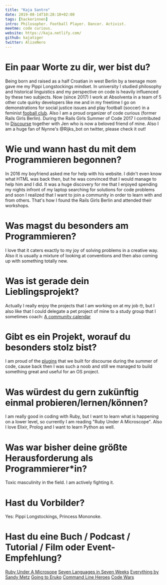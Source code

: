 ```yaml
---
title: "Kaja Santro"
date: 2019-08-14T10:28:10+02:00
tags: [hackerinnen]
intro: Philosopher. Football Player. Dancer. Activist.
meetme: code curious.
website: https://kaja.netlify.com/
github: kajatiger
twitter: AlizeNero
---
```


# Ein paar Worte zu dir, wer bist du?

Being born and raised as a half Croatian in west Berlin by a teenage mom gave me my Pippi Longstockings mindset. In university I studied philosophy and historical linguistics and my perspective on code is heavily influenced by these two subjects. Now (since 2017) I work at Absolventa in a team of 5 other cute quirky developers like me and in my freetime I go on demonstrations for social justice issues and play football (soccer) in a feminist [fooball club](http://www.discoverfootball.de/home/). Also I am a proud organizer of code curious (former Rails Girls Berlin). During the Rails Girls Summer of Code 2017 I contributed to [Discourse](https://www.discourse.org/) together with Jen who is now a beloved friend of mine. Also I am a huge fan of Nynne's @Rijks_bot on twitter, please check it out!

# Wie und wann hast du mit dem Programmieren begonnen?

In 2016 my boyfriend asked me for help with his website. I didn't even know what HTML was back then, but he was convinced that I would manage to help him and I did. It was a huge discovery for me that I enjoyed spending my nights infront of my laptop searching for solutions for code problems and soon I realized that I want to join a community in order to learn with and from others. That's how I found the Rails Girls Berlin and attended their workshops.

# Was magst du besonders am Programmieren?

I love that it caters exactly to my joy of solving problems in a creative way. Also it is usually a mixture of looking at conventions and then also coming up with something totally new.

# Was ist gerade dein Lieblingsprojekt?

Actually I really enjoy the projects that I am working on at my job 🤓, but I also like that I could delegate a pet project of mine to a study group that I sometimes coach: [A community calendar](https://github.com/ruby-stars/community-calendar)

# Gibt es ein Projekt, worauf du besonders stolz bist?

I am proud of the [plugins](https://github.com/berlindiamonds) that we built for discourse during the summer of code, cause back then I was such a noob and still we managed to build something great and useful for an OS project.

# Was würdest du gern zukünftig einmal probieren/lernen/können?

I am really good in coding with Ruby, but I want to learn what is happening on a lower level, so currently I am reading "Ruby Under A Microscope". Also I love Elixir, Prolog and I want to learn Python as well.

# Was war bisher deine größte Herausforderung als Programmierer\*in?

Toxic masculinity in the field. I am actively fighting it.

# Hast du Vorbilder?

Yes: Pippi Longstockings, Princess Mononoke.

# Hast du eine Buch / Podcast / Tutorial / Film oder Event-Empfehlung?

[Ruby Under A Microsope](http://patshaughnessy.net/ruby-under-a-microscope)
[Seven Languages in Seven Weeks](https://pragprog.com/book/btlang/seven-languages-in-seven-weeks)
[Everything by Sandy Metz](https://www.sandimetz.com/)
[Going to Eruko](https://euruko2019.org/)
[Command Line Heroes](https://www.redhat.com/en/command-line-heroes)
[Code Wars](https://www.codewars.com/)